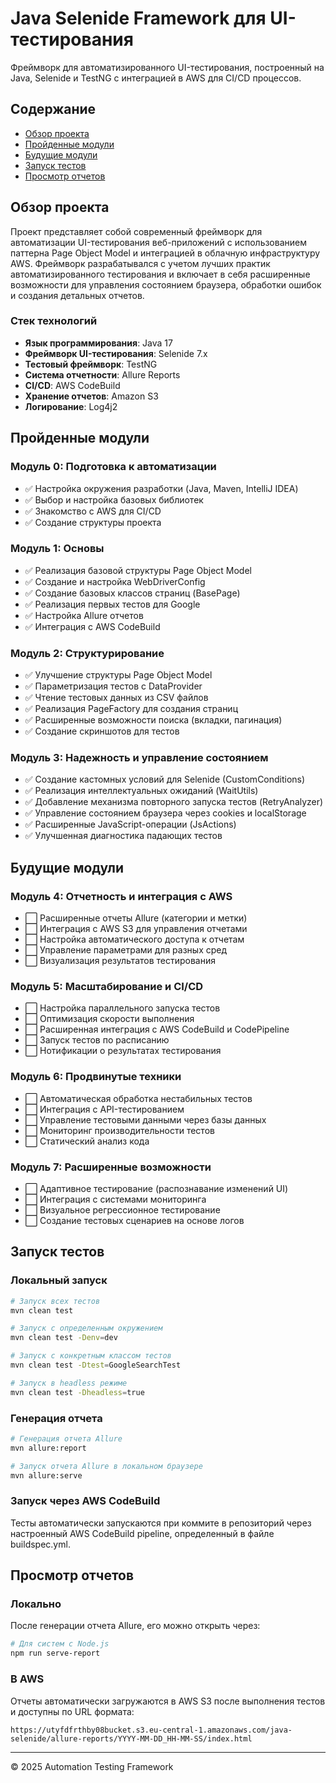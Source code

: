 # Java Selenide Framework для UI-тестирования

Фреймворк для автоматизированного UI-тестирования, построенный на Java, Selenide и TestNG с интеграцией в AWS для CI/CD процессов.

## Содержание
- [Обзор проекта](#обзор-проекта)
- [Пройденные модули](#пройденные-модули)
- [Будущие модули](#будущие-модули)
- [Запуск тестов](#запуск-тестов)
- [Просмотр отчетов](#просмотр-отчетов)

## Обзор проекта

Проект представляет собой современный фреймворк для автоматизации UI-тестирования веб-приложений с использованием паттерна Page Object Model и интеграцией в облачную инфраструктуру AWS. Фреймворк разрабатывался с учетом лучших практик автоматизированного тестирования и включает в себя расширенные возможности для управления состоянием браузера, обработки ошибок и создания детальных отчетов.

### Стек технологий
- **Язык программирования**: Java 17
- **Фреймворк UI-тестирования**: Selenide 7.x
- **Тестовый фреймворк**: TestNG
- **Система отчетности**: Allure Reports
- **CI/CD**: AWS CodeBuild
- **Хранение отчетов**: Amazon S3
- **Логирование**: Log4j2

## Пройденные модули

### Модуль 0: Подготовка к автоматизации
- ✅ Настройка окружения разработки (Java, Maven, IntelliJ IDEA)
- ✅ Выбор и настройка базовых библиотек 
- ✅ Знакомство с AWS для CI/CD
- ✅ Создание структуры проекта

### Модуль 1: Основы
- ✅ Реализация базовой структуры Page Object Model
- ✅ Создание и настройка WebDriverConfig
- ✅ Создание базовых классов страниц (BasePage)
- ✅ Реализация первых тестов для Google
- ✅ Настройка Allure отчетов
- ✅ Интеграция с AWS CodeBuild

### Модуль 2: Структурирование
- ✅ Улучшение структуры Page Object Model
- ✅ Параметризация тестов с DataProvider
- ✅ Чтение тестовых данных из CSV файлов
- ✅ Реализация PageFactory для создания страниц
- ✅ Расширенные возможности поиска (вкладки, пагинация)
- ✅ Создание скриншотов для тестов

### Модуль 3: Надежность и управление состоянием
- ✅ Создание кастомных условий для Selenide (CustomConditions)
- ✅ Реализация интеллектуальных ожиданий (WaitUtils)
- ✅ Добавление механизма повторного запуска тестов (RetryAnalyzer)
- ✅ Управление состоянием браузера через cookies и localStorage
- ✅ Расширенные JavaScript-операции (JsActions)
- ✅ Улучшенная диагностика падающих тестов

## Будущие модули

### Модуль 4: Отчетность и интеграция с AWS
- ⬜ Расширенные отчеты Allure (категории и метки)
- ⬜ Интеграция с AWS S3 для управления отчетами
- ⬜ Настройка автоматического доступа к отчетам
- ⬜ Управление параметрами для разных сред
- ⬜ Визуализация результатов тестирования

### Модуль 5: Масштабирование и CI/CD
- ⬜ Настройка параллельного запуска тестов
- ⬜ Оптимизация скорости выполнения
- ⬜ Расширенная интеграция с AWS CodeBuild и CodePipeline
- ⬜ Запуск тестов по расписанию
- ⬜ Нотификации о результатах тестирования

### Модуль 6: Продвинутые техники
- ⬜ Автоматическая обработка нестабильных тестов
- ⬜ Интеграция с API-тестированием
- ⬜ Управление тестовыми данными через базы данных
- ⬜ Мониторинг производительности тестов
- ⬜ Статический анализ кода

### Модуль 7: Расширенные возможности
- ⬜ Адаптивное тестирование (распознавание изменений UI)
- ⬜ Интеграция с системами мониторинга
- ⬜ Визуальное регрессионное тестирование
- ⬜ Создание тестовых сценариев на основе логов

## Запуск тестов

### Локальный запуск
```bash
# Запуск всех тестов
mvn clean test

# Запуск с определенным окружением
mvn clean test -Denv=dev

# Запуск с конкретным классом тестов
mvn clean test -Dtest=GoogleSearchTest

# Запуск в headless режиме
mvn clean test -Dheadless=true
```

### Генерация отчета
```bash
# Генерация отчета Allure
mvn allure:report

# Запуск отчета Allure в локальном браузере
mvn allure:serve
```

### Запуск через AWS CodeBuild
Тесты автоматически запускаются при коммите в репозиторий через настроенный AWS CodeBuild pipeline, определенный в файле buildspec.yml.

## Просмотр отчетов

### Локально
После генерации отчета Allure, его можно открыть через:
```bash
# Для систем с Node.js
npm run serve-report
```

### В AWS
Отчеты автоматически загружаются в AWS S3 после выполнения тестов и доступны по URL формата:
```
https://utyfdfrthby08bucket.s3.eu-central-1.amazonaws.com/java-selenide/allure-reports/YYYY-MM-DD_HH-MM-SS/index.html
```

---

© 2025 Automation Testing Framework